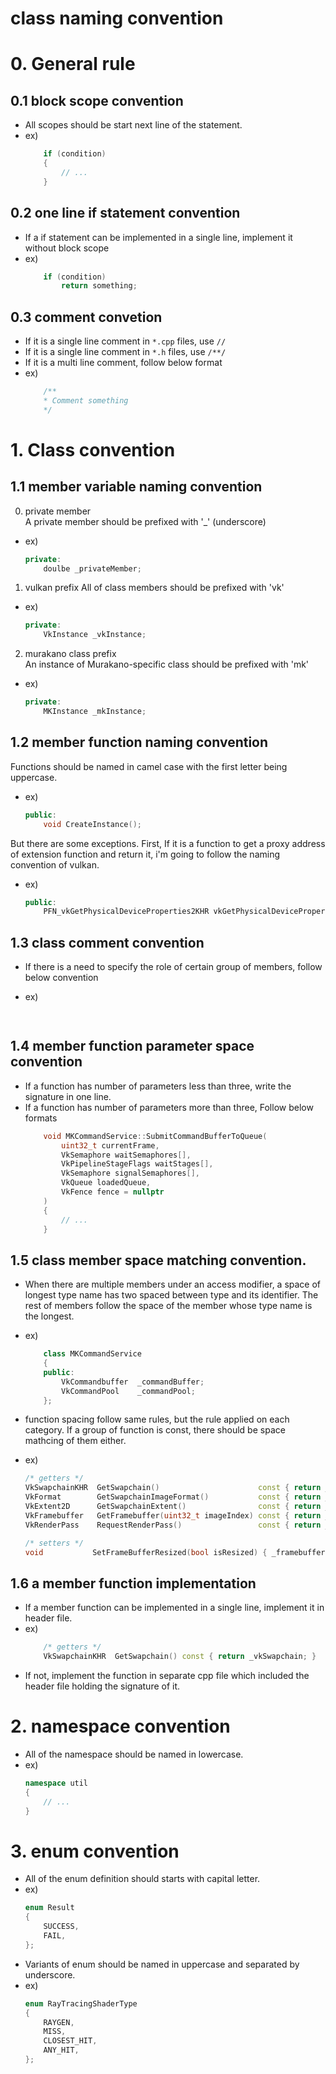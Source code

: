 # class naming convention

# 0. General rule
## 0.1 block scope convention
- All scopes should be start next line of the statement.
- ex)
	```cpp
		if (condition)
		{
			// ...
		}
	```

## 0.2 one line if statement convention
- If a if statement can be implemented in a single line, implement it without block scope
- ex)
	```cpp
		if (condition) 
			return something;
	```

## 0.3 comment convetion
- If it is a single line comment in `*.cpp` files, use `//`
- If it is a single line comment in `*.h` files, use `/**/`
- If it is a multi line comment, follow below format
- ex)
	```cpp
		/**
		* Comment something
		*/
	```

# 1. Class convention

## 1.1 member variable naming convention
0. private member		
A private member should be prefixed with '_' (underscore)

- ex)
	```cpp
	private:
		doulbe _privateMember;
	```

1. vulkan prefix
All of class members should be prefixed with 'vk'

- ex)
	```cpp
	private:
		VkInstance _vkInstance;
	```

2. murakano class prefix				
An instance of Murakano-specific class should be prefixed with 'mk'
 
- ex)
	```cpp
	private:
		MKInstance _mkInstance;
	```


## 1.2 member function naming convention

Functions should be named in camel case with the first letter being uppercase.

- ex)
	```cpp
	public:
		void CreateInstance();
	```

But there are some exceptions.
First, If it is a function to get a proxy address of extension function and return it, i'm going to follow the naming convention of vulkan.
- ex)
	```cpp
	public:
		PFN_vkGetPhysicalDeviceProperties2KHR vkGetPhysicalDeviceProperties2KHR(...);
	```

## 1.3 class comment convention
- If there is a need to specify the role of certain group of members, follow below convention

- ex)
	```cpp
		
	```


## 1.4 member function parameter space convention
- If a function has number of parameters less than three, write the signature in one line.
- If a function has number of parameters more than three, Follow below formats
	```cpp
		void MKCommandService::SubmitCommandBufferToQueue(
			uint32_t currentFrame, 
			VkSemaphore waitSemaphores[], 
			VkPipelineStageFlags waitStages[], 
			VkSemaphore signalSemaphores[], 
			VkQueue loadedQueue, 
			VkFence fence = nullptr
		)
		{
			// ...
		}
	```

## 1.5 class member space matching convention.
- When there are multiple members under an access modifier, a space of longest type name has two spaced between type and its identifier.
The rest of members follow the space of the member whose type name is the longest.
- ex)
	```cpp
		class MKCommandService
		{
		public:
			VkCommandbuffer  _commandBuffer;
			VkCommandPool	 _commandPool;
		};
	```


- function spacing follow same rules, but the rule applied on each category.
If a group of function is const, there should be space mathcing of them either.
- ex)
	```cpp
	/* getters */
	VkSwapchainKHR  GetSwapchain()			            const { return _vkSwapchain; }
	VkFormat	    GetSwapchainImageFormat()           const { return _vkSwapchainImageFormat; }
	VkExtent2D	    GetSwapchainExtent()	            const { return _vkSwapchainExtent; }
	VkFramebuffer   GetFramebuffer(uint32_t imageIndex) const { return _vkSwapchainFramebuffers[imageIndex]; }
	VkRenderPass    RequestRenderPass()                 const { return _mkRenderPassPtr->GetRenderPass(); }

	/* setters */
	void		   SetFrameBufferResized(bool isResized) { _framebufferResized = isResized; }
	```

## 1.6 a member function implementation
- If a member function can be implemented in a single line, implement it in header file.
- ex)
	```cpp
		/* getters */
		VkSwapchainKHR  GetSwapchain() const { return _vkSwapchain; }
	```
- If not, implement the function in separate cpp file which included the header file holding the signature of it.

# 2. namespace convention
- All of the namespace should be named in lowercase.
- ex)
	```cpp
	namespace util
	{
		// ...
	}
	```


# 3. enum convention
- All of the enum definition should starts with capital letter.
- ex)
	```cpp
	enum Result
	{
		SUCCESS,
		FAIL,
	};
	```
- Variants of enum should be named in uppercase and separated by underscore.
- ex)
	```cpp
	enum RayTracingShaderType
	{
		RAYGEN,
		MISS,
		CLOSEST_HIT,
		ANY_HIT,
	};
	```
